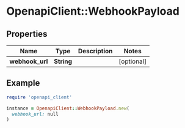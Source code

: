 # OpenapiClient::WebhookPayload

## Properties

| Name | Type | Description | Notes |
| ---- | ---- | ----------- | ----- |
| **webhook_url** | **String** |  | [optional] |

## Example

```ruby
require 'openapi_client'

instance = OpenapiClient::WebhookPayload.new(
  webhook_url: null
)
```

